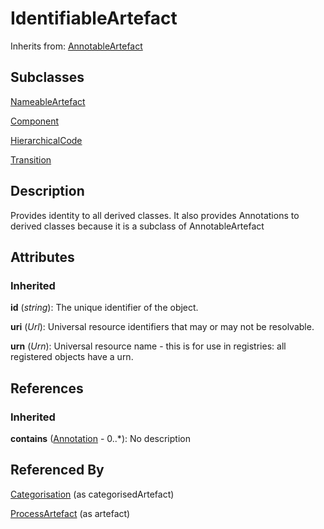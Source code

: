 
# IdentifiableArtefact

Inherits from: [AnnotableArtefact](AnnotableArtefact.md)

## Subclasses

[NameableArtefact](NameableArtefact.md)

[Component](Component.md)

[HierarchicalCode](../HierarchicalCodelists/HierarchicalCode.md)

[Transition](../Process/Transition.md)



## Description

Provides identity to all derived classes. It also provides Annotations to derived classes because it is a subclass of AnnotableArtefact


## Attributes

### Inherited

**id** (*string*): The unique identifier of the object.

**uri** (*Url*): Universal resource identifiers that may or may not be resolvable.

**urn** (*Urn*): Universal resource name - this is for use in registries: all registered objects have a urn.



## References

### Inherited

**contains** ([Annotation](Annotation.md) - 0..*): No description



## Referenced By

[Categorisation](../CategorySchemes/Categorisation.md) (as categorisedArtefact)

[ProcessArtefact](../Process/ProcessArtefact.md) (as artefact)


